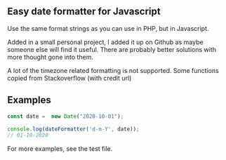 ## Easy date formatter for Javascript

Use the same format strings as you can use in PHP, but in Javascript.

Added in a small personal project, I added it up on Github as maybe someone else will find it useful. There are probably better solutions with more thought gone into them.

A lot of the timezone related formatting is not supported. Some functions copied from Stackoverflow (with credit url)

## Examples

```ts
const date =  new Date("2020-10-01");

console.log(dateFormatter('d-m-Y', date));
// 01-10-2020
```

For more examples, see the test file.
